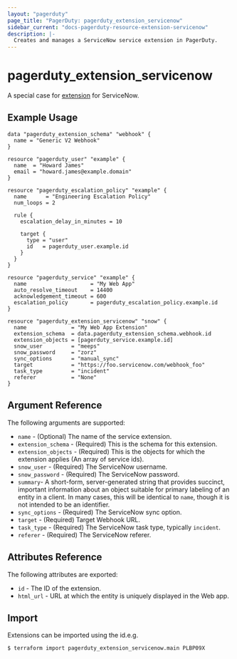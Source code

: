 ```yaml
---
layout: "pagerduty"
page_title: "PagerDuty: pagerduty_extension_servicenow"
sidebar_current: "docs-pagerduty-resource-extension-servicenow"
description: |-
  Creates and manages a ServiceNow service extension in PagerDuty.
---
```


# pagerduty\_extension\_servicenow

A special case for [extension](https://developer.pagerduty.com/api-reference/b3A6Mjc0ODEzMw-create-an-extension) for ServiceNow.

## Example Usage

```hcl
data "pagerduty_extension_schema" "webhook" {
  name = "Generic V2 Webhook"
}

resource "pagerduty_user" "example" {
  name  = "Howard James"
  email = "howard.james@example.domain"
}

resource "pagerduty_escalation_policy" "example" {
  name      = "Engineering Escalation Policy"
  num_loops = 2

  rule {
    escalation_delay_in_minutes = 10

    target {
      type = "user"
      id   = pagerduty_user.example.id
    }
  }
}

resource "pagerduty_service" "example" {
  name                    = "My Web App"
  auto_resolve_timeout    = 14400
  acknowledgement_timeout = 600
  escalation_policy       = pagerduty_escalation_policy.example.id
}

resource "pagerduty_extension_servicenow" "snow" {
  name              = "My Web App Extension"
  extension_schema  = data.pagerduty_extension_schema.webhook.id
  extension_objects = [pagerduty_service.example.id]
  snow_user         = "meeps"
  snow_password     = "zorz"
  sync_options      = "manual_sync"
  target            = "https://foo.servicenow.com/webhook_foo"
  task_type         = "incident"
  referer           = "None"
}
```

## Argument Reference

The following arguments are supported:

  * `name` - (Optional) The name of the service extension.
  * `extension_schema` - (Required) This is the schema for this extension.
  * `extension_objects` - (Required) This is the objects for which the extension applies (An array of service ids).
  * `snow_user` - (Required) The ServiceNow username.
  * `snow_password` - (Required) The ServiceNow password.
  * `summary`- A short-form, server-generated string that provides succinct, important information about an object suitable for primary labeling of an entity in a client. In many cases, this will be identical to `name`, though it is not intended to be an identifier.
  * `sync_options` - (Required) The ServiceNow sync option.
  * `target` - (Required) Target Webhook URL.
  * `task_type` - (Required) The ServiceNow task type, typically `incident`.
  * `referer` - (Required) The ServiceNow referer.

## Attributes Reference

The following attributes are exported:

  * `id` - The ID of the extension.
  * `html_url` - URL at which the entity is uniquely displayed in the Web app.

## Import

Extensions can be imported using the id.e.g.

```
$ terraform import pagerduty_extension_servicenow.main PLBP09X
```
